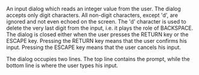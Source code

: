An input dialog which reads an integer value from the user. The dialog accepts only digit
characters. All non-digit characters, except 'd', are ignored and not even echoed on the screen.
The 'd' character is used to delete the very last digit from the input, i.e. it plays the role 
of BACKSPACE. The dialog is closed either when the user presses the RETURN key or the ESCAPE
key. Pressing the RETURN key means that the user confirms his input. Pressing the ESCAPE key
means that the user cancels his input. 

The dialog occupies two lines. The top line contains the prompt, while the bottom line is
where the user types his input.

